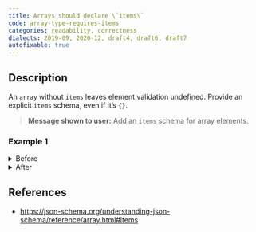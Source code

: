 ```yaml
---
title: Arrays should declare \`items\`
code: array-type-requires-items
categories: readability, correctness
dialects: 2019-09, 2020-12, draft4, draft6, draft7
autofixable: true
---
```


## Description
An `array` without `items` leaves element validation undefined. Provide an explicit `items` schema, even if it’s `{}`.

> **Message shown to user:**
> Add an `items` schema for array elements.

### Example 1
<details><summary>Before</summary>
```json
{
  "$schema": "https://json-schema.org/draft/2020-12/schema",
  "type": "array"
}
```
</details>

<details><summary>After</summary>
```json
{
  "$schema": "https://json-schema.org/draft/2020-12/schema",
  "type": "array",
  "items": {}
}
```
</details>

## References
* <https://json-schema.org/understanding-json-schema/reference/array.html#items>
